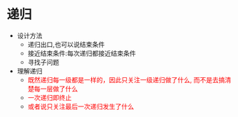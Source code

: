 # 递归

- 设计方法
  - 递归出口,也可以说结束条件
  - 接近结束条件:每次递归都接近结束条件
  - 寻找子问题
- 理解递归
  - <font color="red">既然递归每一级都是一样的，因此只关注一级递归做了什么, 而不是去搞清楚每一层做了什么</font>
  - <font color="red">一次递归即终止</font>
  - <font color="red">或者说只关注最后一次递归发生了什么</font>